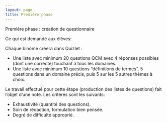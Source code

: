```yaml
---
layout: page
title: Première phase
---
```


Première phase : création de questionnaire

Ce qui est demandé aux élèves:

Chaque binôme créera dans Quizlet :
*	Une liste avec minimum 20 questions QCM avec 4 réponses possibles (dont une correcte) touchant à tous les domaines. 
*	Une liste avec minimum 10 questions “définitions de termes”. 5 questions dans un domaine précis, puis 5 sur les 5 autres thèmes à choix.

Le travail effectué pour cette étape (production des listes de questions) fait l’objet d’une note. Les critéres sont les suivants:
*	Exhaustivité (quantité des questions).
*	Soin de rédaction, formulation bien pensée.
*	Degré  de difficulté approprié.
